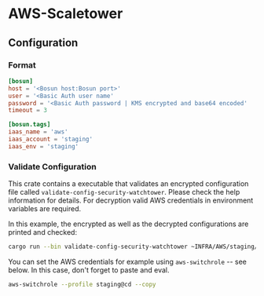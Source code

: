# AWS-Scaletower


## Configuration

### Format

```toml
[bosun]
host = '<Bosun host:Bosun port>'
user = '<Basic Auth user name'
password = '<Basic Auth password | KMS encrypted and base64 encoded'
timeout = 3

[bosun.tags]
iaas_name = 'aws'
iaas_account = 'staging'
iaas_env = 'staging'

```

### Validate Configuration

This crate contains a executable that validates an encrypted configuration file called `validate-config-security-watchtower`. Please check the help information for details. For decryption valid AWS credentials in environment variables are required. 

In this example, the encrypted as well as the decrypted configurations are printed and checked:

```Bash
cargo run --bin validate-config-security-watchtower ~INFRA/AWS/staging/logimon/terraform/resources/lambda/packages/config_enc_security-watchtower.conf -vv
```

You can set the AWS credentials for example using `aws-switchrole` -- see below. In this case, don't forget to paste and eval.

```Bash
aws-switchrole --profile staging@cd --copy
```

